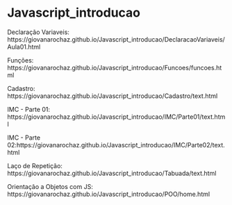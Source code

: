 # Javascript_introducao

<p>Declaração Variaveis: https://giovanarochaz.github.io/Javascript_introducao/DeclaracaoVariaveis/Aula01.html </p>
<p>Funções: https://giovanarochaz.github.io/Javascript_introducao/Funcoes/funcoes.html</p>
<p>Cadastro: https://giovanarochaz.github.io/Javascript_introducao/Cadastro/text.html</p>
<p>IMC - Parte 01: https://giovanarochaz.github.io/Javascript_introducao/IMC/Parte01/text.html</p>
<p>IMC - Parte 02:https://giovanarochaz.github.io/Javascript_introducao/IMC/Parte02/text.html</p>
<p>Laço de Repetição: https://giovanarochaz.github.io/Javascript_introducao/Tabuada/text.html</p>
<p>Orientação a Objetos com JS: https://giovanarochaz.github.io/Javascript_introducao/POO/home.html</p>
